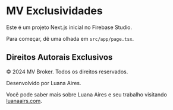 # MV Exclusividades

Este é um projeto Next.js inicial no Firebase Studio.

Para começar, dê uma olhada em `src/app/page.tsx`.

## Direitos Autorais Exclusivos

© 2024 MV Broker. Todos os direitos reservados.

Desenvolvido por Luana Aires.

Você pode saber mais sobre Luana Aires e seu trabalho visitando [luanaairs.com](https://luanaairs.com).

